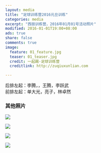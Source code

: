 ```yaml
---
layout: media
title: "足球训练营2016元旦训练"
categories: media
excerpt: "西丽训练营，2016年01月01号活动照片"
modified: 2016-01-01T19:00+08:00
ads: true
share: false
comments: true
image:
  feature: 01_feature.jpg
  teaser: 01_teaser.jpg
  credit: 一起踢·足球训练营
  creditlink: http://zuqiuxunlian.com

---
```

后排左起：李腾，，王腾，李跃武   
前排左起：单大光，亮子，林卓然


### 其他照片
![](http://7xpp9w.com1.z0.glb.clouddn.com/%E8%AE%AD%E7%BB%8302.jpg-jpeg)

![](http://7xpp9w.com1.z0.glb.clouddn.com/%E8%AE%AD%E7%BB%8303.jpg-jpeg)

![](http://7xpp9w.com1.z0.glb.clouddn.com/%E8%AE%AD%E7%BB%8304.jpg-jpeg)

![](http://7xpp9w.com1.z0.glb.clouddn.com/%E8%AE%AD%E7%BB%8305.jpg-jpeg)
